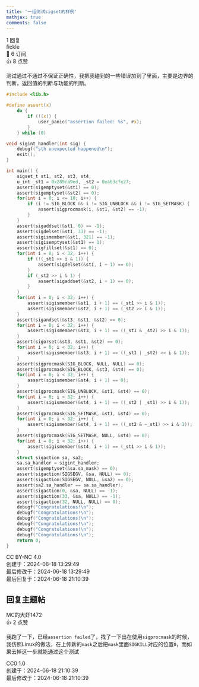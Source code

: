 ```yaml
---
title: '一组测试sigset的样例'
mathjax: true
comments: false
---
```

<div class="post-info">1 回复</div>

<div id="reply-0" class="reply">
<div class="reply-header">
<span>fickle</span>
<div class="reply-badges"><div class="badge badge-subscribes">&#x1F516;&#xFE0E; 6 订阅</div><div class="badge badge-likes">&#x1F44D;&#xFE0E; 8 点赞</div></div>
</div>
<div class="reply-text">

测试通过不通过不保证正确性，我把我碰到的一些错误加到了里面，主要是边界的判断，返回值的判断与功能的判断。

```c
#include <lib.h>

#define assert(x)                                                                                  \
	do {                                                                                       \
		if (!(x)) {                                                                        \
			user_panic("assertion failed: %s", #x);                                         \
		}                                                                                  \
	} while (0)

void sigint_handler(int sig) {
	debugf("sth unexpected happened\n");
	exit();
}

int main() {
	sigset_t st1, st2, st3, st4;
	u_int _st1 = 0x289ca9ed, _st2 = 0xab3cfe27;
	assert(sigemptyset(&st1) == 0);
	assert(sigemptyset(&st2) == 0);
	for(int i = 0; i <= 10; i++) {
		if (i != SIG_BLOCK && i != SIG_UNBLOCK && i != SIG_SETMASK) {
			assert(sigprocmask(i, &st1, &st2) == -1);
		}
	}
	assert(sigaddset(&st1, 0) == -1);
	assert(sigdelset(&st1, 33) == -1);
	assert(sigismember(&st1, 321) == -1);
	assert(sigisemptyset(&st1) == 1);
	assert(sigfillset(&st1) == 0);
	for(int i = 0; i < 32; i++) {
		if (!(_st1 >> i & 1)) {
			assert(sigdelset(&st1, i + 1) == 0);
		}
		if (_st2 >> i & 1) {
			assert(sigaddset(&st2, i + 1) == 0);
		}
	}
	for(int i = 0; i < 32; i++) {
		assert(sigismember(&st1, i + 1) == (_st1 >> i & 1));
		assert(sigismember(&st2, i + 1) == (_st2 >> i & 1));
	}
	assert(sigandset(&st3, &st1, &st2) == 0);
	for(int i = 0; i < 32; i++) {
		assert(sigismember(&st3, i + 1) == ((_st1 & _st2) >> i & 1));
	}
	assert(sigorset(&st3, &st1, &st2) == 0);
	for(int i = 0; i < 32; i++) {
		assert(sigismember(&st3, i + 1) == ((_st1 | _st2) >> i & 1));
	}
	assert(sigprocmask(SIG_BLOCK, NULL, NULL) == 0);
	assert(sigprocmask(SIG_BLOCK, &st3, &st4) == 0);
	for(int i = 0; i < 32; i++) {
		assert(sigismember(&st4, i + 1) == 0);
	}
	assert(sigprocmask(SIG_UNBLOCK, &st1, &st4) == 0);
	for(int i = 0; i < 32; i++) {
		assert(sigismember(&st4, i + 1) == ((_st2 | _st1) >> i & 1));
	}
	assert(sigprocmask(SIG_SETMASK, &st1, &st4) == 0);
	for(int i = 0; i < 32; i++) {
		assert(sigismember(&st4, i + 1) == ((_st2 & ~_st1) >> i & 1));
	}
	assert(sigprocmask(SIG_SETMASK, NULL, &st4) == 0);
	for(int i = 0; i < 32; i++) {
		assert(sigismember(&st4, i + 1) == (_st1 >> i & 1));
	}
	struct sigaction sa, sa2;
	sa.sa_handler = sigint_handler;
	assert(sigemptyset(&sa.sa_mask) == 0);
	assert(sigaction(SIGSEGV, &sa, NULL) == 0);
	assert(sigaction(SIGSEGV, NULL, &sa2) == 0);
	assert(sa2.sa_handler == sa.sa_handler);
	assert(sigaction(0, &sa, NULL) == -1);
	assert(sigaction(33, &sa, NULL) == -1);
	assert(sigaction(32, NULL, NULL) == 0);
	debugf("Congratulations!\n");
	debugf("Congratulations!\n");
	debugf("Congratulations!\n");
	debugf("Congratulations!\n");
	debugf("Congratulations!\n");
	debugf("Congratulations!\n");
	return 0;
}
```


</div>
<div class="reply-footer">
<span>CC BY-NC 4.0</span>
<div class="reply-datetime">
创建于：<time datetime="2024-06-18T13:29:49.603285+08:00" title="2024-06-18T13:29:49.603285+08:00">2024-06-18 13:29:49</time>
<br>最后修改于：<time datetime="2024-06-18T13:29:49.603285+08:00" title="2024-06-18T13:29:49.603285+08:00">2024-06-18 13:29:49</time>
<br>最后回复于：<time datetime="2024-06-18T21:10:39.590427+08:00" title="2024-06-18T21:10:39.590427+08:00">2024-06-18 21:10:39</time>
</div>
</div>
<div style="clear: both;"></div>
</div>

## 回复主题帖

<div id="reply-671" class="reply reply-l0">
<div class="reply-header">
<span>MC的大虾1472</span>
<div class="reply-badges"><div class="badge badge-likes">&#x1F44D;&#xFE0E; 2 点赞</div></div>
</div>
<div class="reply-text">

我跑了一下，已经`assertion failed`了，找了一下出在使用`sigprocmask`的时候，我仿照Linux的做法，在上传新的`mask`之后把`mask`里面`SIGKILL`对应的位置`0`，而如果去掉这一步就能通过这个测试

</div>
<div class="reply-footer">
<span>CC0 1.0</span>
<div class="reply-datetime">
<span>创建于：2024-06-18 21:10:39</span>
<br><span>最后修改于：2024-06-18 21:10:39</span>
</div>
</div>
<div style="clear: both;"></div>
</div>

